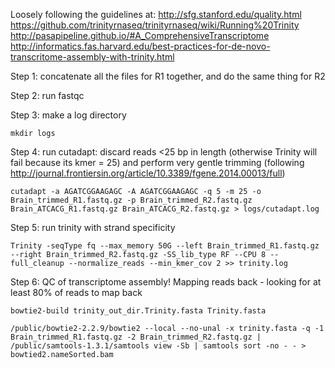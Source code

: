 Loosely following the guidelines at:
http://sfg.stanford.edu/quality.html
https://github.com/trinityrnaseq/trinityrnaseq/wiki/Running%20Trinity
http://pasapipeline.github.io/#A_ComprehensiveTranscriptome
http://informatics.fas.harvard.edu/best-practices-for-de-novo-transcritome-assembly-with-trinity.html


Step 1: concatenate all the files for R1 together, and do the same thing for R2

Step 2: run fastqc

Step 3: make a log directory
```
mkdir logs
```

Step 4: run cutadapt: discard reads <25 bp in length (otherwise Trinity will fail because its kmer = 25) and perform very gentle trimming (following http://journal.frontiersin.org/article/10.3389/fgene.2014.00013/full)
```
cutadapt -a AGATCGGAAGAGC -A AGATCGGAAGAGC -q 5 -m 25 -o Brain_trimmed_R1.fastq.gz -p Brain_trimmed_R2.fastq.gz Brain_ATCACG_R1.fastq.gz Brain_ATCACG_R2.fastq.gz > logs/cutadapt.log
```

Step 5: run trinity with strand specificity 
```
Trinity -seqType fq --max_memory 50G --left Brain_trimmed_R1.fastq.gz --right Brain_trimmed_R2.fastq.gz -SS_lib_type RF --CPU 8 --full_cleanup --normalize_reads --min_kmer_cov 2 >> trinity.log
```

Step 6: QC of transcriptome assembly! Mapping reads back - looking for at least 80% of reads to map back
```
bowtie2-build trinity_out_dir.Trinity.fasta Trinity.fasta

/public/bowtie2-2.2.9/bowtie2 --local --no-unal -x trinity.fasta -q -1 Brain_trimmed_R1.fastq.gz -2 Brain_trimmed_R2.fastq.gz | /public/samtools-1.3.1/samtools view -Sb | samtools sort -no - - > bowtied2.nameSorted.bam
```



